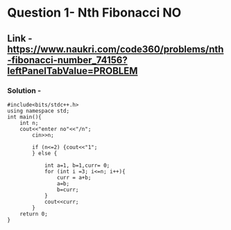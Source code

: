 # Question 1- Nth Fibonacci NO
## Link - https://www.naukri.com/code360/problems/nth-fibonacci-number_74156?leftPanelTabValue=PROBLEM

### Solution - 
```
#include<bits/stdc++.h>
using namespace std;
int main(){
    int n;
    cout<<"enter no"<<"/n";
        cin>>n;
        
        if (n<=2) {cout<<"1"; 
        } else {
            
            int a=1, b=1,curr= 0;
            for (int i =3; i<=n; i++){
                curr = a+b;
                a=b;
                b=curr;
            }
            cout<<curr;
        }
    return 0;
}
```